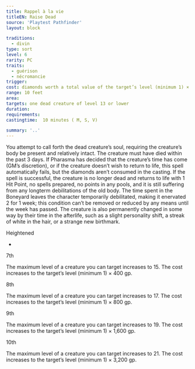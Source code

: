 ```yaml
---
title: Rappel à la vie
titleEN: Raise Dead
source: 'Playtest Pathfinder'
layout: block

traditions:
  - divin
type: sort
level: 6
rarity: PC
traits:
  - guérison
  - nécromancie
trigger: 
cost: diamonds worth a total value of the target’s level (minimum 1) × 200 gp
range: 10 feet
area: 
targets: one dead creature of level 13 or lower
duration: 
requirements: 
castingtime:  10 minutes ( M, S, V)

summary: '..'
---
```

You attempt to call forth the dead creature’s soul, requiring the creature’s body be present and relatively intact. The creature must have died within the past 3 days. If Pharasma has decided that the creature’s time has come (GM’s discretion), or if the creature doesn’t wish to return to life, this spell automatically fails, but the diamonds aren’t consumed in the casting. If the spell is successful, the creature is no longer dead and returns to life with 1 Hit Point, no spells prepared, no points in any pools, and it is still suffering from any longterm debilitations of the old body. The time spent in the Boneyard leaves the character temporarily debilitated, making it enervated 2 for 1 week; this condition can’t be removed or reduced by any means until the week has passed. The creature is also permanently changed in some way by their time in the afterlife, such as a slight personality shift, a streak of white in the hair, or a strange new birthmark.

Heightened

-

7th

The maximum level of a creature you can target increases to 15. The cost increases to the target’s level (minimum 1) × 400 gp.

8th

The maximum level of a creature you can target increases to 17. The cost increases to the target’s level (minimum 1) × 800 gp.

9th

The maximum level of a creature you can target increases to 19. The cost increases to the target’s level (minimum 1) × 1,600 gp.

10th

The maximum level of a creature you can target increases to 21. The cost increases to the target’s level (minimum 1) × 3,200 gp.